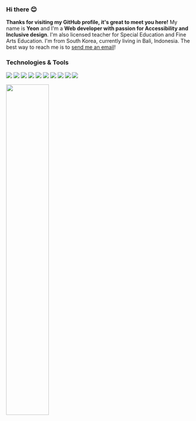 

### Hi there 😊

**Thanks for visiting my GitHub profile, it's great to meet you here!** My name is **Yeon** and I'm a **Web developer with passion for Accessibility and Inclusive design**. I'm also licensed teacher for Special Education and Fine Arts Education. I'm from South Korea, currently living in Bali, Indonesia. The best way to reach me is to [send me an email](mailto:awyeon@gmail.com)!

### Technologies & Tools
![](https://img.shields.io/badge/Code-Ruby-informational?style=flat&logo=ruby&logoColor=white&color=6DD3AB)
![](https://img.shields.io/badge/Code-JavaScript-informational?style=javascript&logo=javascript&logoColor=white&color=6DD3AB)
![](https://img.shields.io/badge/Code-CSS3-informational?style=flat&logo=css3&logoColor=white&color=6DD3AB)
![](https://img.shields.io/badge/Code-HTML5-informational?style=flat&logo=html5&logoColor=white&color=6DD3AB)
![](https://img.shields.io/badge/Code-Bootstrap-informational?style=bootstrap&logo=gnu-bash&logoColor=white&color=6DD3AB)
![](https://img.shields.io/badge/Tools-Rails-informational?style=flat&logo=rubyonrails&logoColor=white&color=6DD3AB)
![](https://img.shields.io/badge/Tools-PostgreSQL-informational?style=postgresql&logo=postgresql&logoColor=white&color=6DD3AB)
![](https://img.shields.io/badge/Tools-Redis-informational?style=flat&logo=redis&logoColor=white&color=6DD3AB)
![](https://img.shields.io/badge/Tools-Jest-informational?style=flat&logo=jest&logoColor=white&color=6DD3AB)
![](https://img.shields.io/badge/Tools-Mocha-informational?style=flat&logo=mocha&logoColor=white&color=6DD3AB)

<a href="https://github.com/CAVASOL?tab=repositories">
  <img align="center" src="https://github-readme-stats.vercel.app/api?username=CAVASOL&show_icons=true&title_color=000&icon_color=6DD3AB&text_color=000&bg_color=ffffff&hide_border=true#gh-light-mode-only" width="48%" />
</a>
